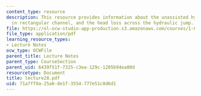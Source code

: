 ```yaml
---
content_type: resource
description: This resource provides information about the unassisted hydraulic jump
  in rectangular channel, and the head loss across the hydraulic jump.
file: https://ol-ocw-studio-app-production.s3.amazonaws.com/courses/1-060-engineering-mechanics-ii-spring-2006/71a7ff9a25a6de1f3554777e51c8d6d1_lecture28.pdf
file_type: application/pdf
learning_resource_types:
- Lecture Notes
ocw_type: OCWFile
parent_title: Lecture Notes
parent_type: CourseSection
parent_uid: 6439f51f-7325-c3ea-129c-1205b94ea80d
resourcetype: Document
title: lecture28.pdf
uid: 71a7ff9a-25a6-de1f-3554-777e51c8d6d1
---
```

